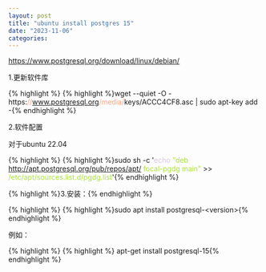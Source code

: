 ```yaml
---
layout: post
title: "ubuntu install postgres 15"
date: "2023-11-06"
categories: 
---
```

<p><a href="https://www.postgresql.org/download/linux/debian/">https://www.postgresql.org/download/linux/debian/</a></p>

<p>1.更新软件库</p>

{% highlight %}
{% highlight %}wget --quiet -O - https:<span style="color:#ffa07a">//</span>www.postgresql.org<span style="color:#ffa07a">/media/</span>keys/ACCC4CF8.asc | sudo apt-key add -{% endhighlight %}

<p>2.软件配置</p>

<p>对于ubuntu 22.04</p>

{% highlight %}
{% highlight %}sudo sh -c &#39;<span style="color:#dcc6e0">echo</span> <span style="color:#abe338">&quot;deb http://apt.postgresql.org/pub/repos/apt/ focal-pgdg main&quot;</span> &gt;&gt; <span style="color:#abe338">/etc/apt/sources.list.d/pgdg.list</span>&#39;{% endhighlight %}

<p>{% highlight %}3.安装：{% endhighlight %}</p>

{% highlight %}
{% highlight %}sudo apt install postgresql-&lt;version&gt;{% endhighlight %}

<p>例如：</p>

{% highlight %}
{% highlight %}
 apt-get install postgresql-15{% endhighlight %}

